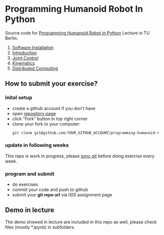 Programming Humanoid Robot In Python
====================================

Source code for [Programming Humanoid Robot in Python](http://www.dainamite.de/#program_soccer_robots) Lecture in TU Berlin.

1. [Software Installation](./software_installation)
2. [Introduction](./introduction)
3. [Joint Control](./joint_control)
4. [Kinematics](./kinematics)
5. [Distributed Computing](./distributed_computing)

## How to submit your exercise?
### inital setup
* create a github account if you don't have
* open [repository page](https://github.com/DAInamite/programming-humanoid-robot-in-python)
* click "Fork" button in top right corner
* clone your fork to your computer:
  ```sh
  git clone git@github.com:YOUR_GITHUB_ACCOUNT/programming-humanoid-robot-in-python.git
  ```

### update in following weeks
This repo is work in progress, please [sync git](https://help.github.com/articles/syncing-a-fork/) before doing exercise every week.

### program and submit

* do exercises
* commit your code and push to github
* submit your **git repo url** via ISIS assignment page

## Demo in lecture
The demo showed in lecture are included in this repo as well, please check files (mostly *.ipynb) in subfolders.

